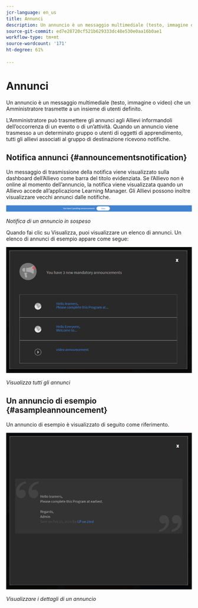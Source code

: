 ```yaml
---
jcr-language: en_us
title: Annunci
description: Un annuncio è un messaggio multimediale (testo, immagine o video) che un Amministratore trasmette a un insieme di utenti definito.
source-git-commit: ed7e28720cf521b629333dc48e530e0aa16b0ae1
workflow-type: tm+mt
source-wordcount: '171'
ht-degree: 61%

---
```




# Annunci

Un annuncio è un messaggio multimediale (testo, immagine o video) che un Amministratore trasmette a un insieme di utenti definito.

L’Amministratore può trasmettere gli annunci agli Allievi informandoli dell’occorrenza di un evento o di un’attività. Quando un annuncio viene trasmesso a un determinato gruppo o utenti di oggetti di apprendimento, tutti gli allievi associati al gruppo di destinazione ricevono notifiche.

## Notifica annunci {#announcementsnotification}

Un messaggio di trasmissione della notifica viene visualizzato sulla dashboard dell’Allievo come barra del titolo evidenziata. Se l’Allievo non è online al momento dell’annuncio, la notifica viene visualizzata quando un Allievo accede all’applicazione Learning Manager. Gli Allievi possono inoltre visualizzare vecchi annunci dalle notifiche.

![](assets/pending-announcements.png)

*Notifica di un annuncio in sospeso*

Quando fai clic su Visualizza, puoi visualizzare un elenco di annunci. Un elenco di annunci di esempio appare come segue:

![](assets/learner-announcements-list.png)

*Visualizza tutti gli annunci*

## Un annuncio di esempio {#asampleannouncement}

Un annuncio di esempio è visualizzato di seguito come riferimento.

![](assets/announcement-details.png)

*Visualizzare i dettagli di un annuncio*

